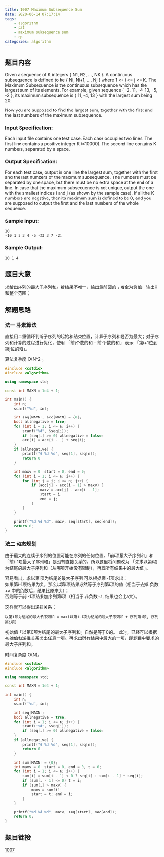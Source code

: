 ```yaml
---
title: 1007 Maximum Subsequence Sum
date: 2020-06-14 07:17:14
tags: 
    - algorithm
    - pat
    - maximum subsequence sum
    - dp
categories: algorithm
---
```


## 题目内容
Given a sequence of K integers { N1, N2, …, NK }. A continuous subsequence is defined to be { Ni, Ni+1, …, Nj } where 1 <= i <= j <= K. The Maximum Subsequence is the continuous subsequence which has the largest sum of its elements. For example, given sequence { -2, 11, -4, 13, -5, -2 }, its maximum subsequence is { 11, -4, 13 } with the largest sum being 20.

Now you are supposed to find the largest sum, together with the first and the last numbers of the maximum subsequence.

<!-- more -->

### Input Specification:
Each input file contains one test case. Each case occupies two lines. The first line contains a positive integer K (≤10000). The second line contains K numbers, separated by a space.

### Output Specification:
For each test case, output in one line the largest sum, together with the first and the last numbers of the maximum subsequence. The numbers must be separated by one space, but there must be no extra space at the end of a line. In case that the maximum subsequence is not unique, output the one with the smallest indices i and j (as shown by the sample case). If all the K numbers are negative, then its maximum sum is defined to be 0, and you are supposed to output the first and the last numbers of the whole sequence.

### Sample Input:
``` 
10
-10 1 2 3 4 -5 -23 3 7 -21
```
### Sample Output:
```
10 1 4
```

## 题目大意
求给出序列的最大子序列和。若结果不唯一，输出最前面的；若全为负值，输出0和整个范围；


## 解题思路
### 法一 朴素算法
直接用二重循环判断子序列的起始和结束位置，计算子序列和是否为最大；对子序列和计算的过程进行优化，使用 「前j个数的和 - 前i个数的和」 表示 「第i+1位到第j位的和」。

算法复杂度 O(N^2)。

``` cpp
#include <cstdio>
#include <algorithm>

using namespace std;

const int MAXN = 1e4 + 1;

int main() {
    int n;
    scanf("%d", &n);

    int seq[MAXN], acc[MAXN] = {0};
    bool allnegative = true;
    for (int i = 1; i <= n; i++) {
        scanf("%d", &seq[i]);
        if (seq[i] >= 0) allnegative = false;
        acc[i] = acc[i - 1] + seq[i];
    }
    if (allnegative) {
        printf("0 %d %d", seq[1], seq[n]);
        return 0;
    }

    int maxv = 0, start = 0, end = 0;
    for (int i = 1; i <= n; i++) {
        for (int j = i; j <= n; j++) {
            if (acc[j] - acc[i - 1] > maxv) {
                maxv = acc[j] - acc[i - 1];
                start = i;
                end = j;
            }
        }
    }

    printf("%d %d %d", maxv, seq[start], seq[end]);
    return 0;
}
```

### 法二 动态规划
由于最大的连续子序列的位置可能在序列的任何位置，「前i项最大子序列和」和 「前i-1项最大子序列和」是没有直接关系的。所以这里将问题改为 「先求以第i项为结尾的最大子序列和（从哪项开始没有限制），再取所有结果中的最大值」。

容易看出，求以第i项为结尾的最大子序列 可以根据第i-1项求出：  
如果第i-1项结果为负，那么以第i项结果必然等于序列第i项的值（相当于去掉 负数+a 中的负数后，结果比原来大）；  
否则等于前i-1项结果加序列第i项（相当于 非负数+a, 结果也会比a大）。

这样就可以得出递推关系：
``` 
以第i项为结尾的最大子序列和 = max(以第i-1项为结尾的最大子序列和 + 序列第i项, 序列第i项) 
```
初始值「以第0项为结尾的最大子序列和」自然是等于0的。
此时，已经可以根据初始值和递推关系求出任意一项。再求出所有结果中最大的一项，即题目中要求的最大子序列和。

时间复杂度 O(N)。


``` cpp
#include <cstdio>
#include <algorithm>

using namespace std;

const int MAXN = 1e4 + 1;

int main() {
    int n;
    scanf("%d", &n);

    int seq[MAXN];
    bool allnegative = true;
    for (int i = 1; i <= n; i++) {
        scanf("%d", &seq[i]);
        if (seq[i] >= 0) allnegative = false;
    }
    if (allnegative) {
        printf("0 %d %d", seq[1], seq[n]);
        return 0;
    }

    int sum[MAXN] = {0};
    int maxv = 0, start = 0, end = 0, t = 0;
    for (int i = 1; i <= n; i++) {
        sum[i] = sum[i - 1] < 0 ? seq[i] : sum[i - 1] + seq[i];
        if (sum[i - 1] <= 0) t = i;
        if (sum[i] > maxv) {
            maxv = sum[i];
            start = t; end = i;
        }
    }

    printf("%d %d %d", maxv, seq[start], seq[end]);
    return 0;
}
```

## 题目链接
[1007](https://pintia.cn/problem-sets/994805342720868352/problems/994805514284679168)